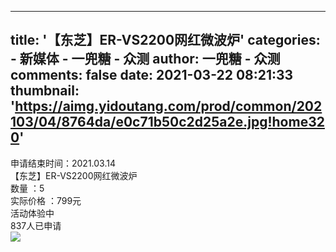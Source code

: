 
---
title: '【东芝】ER-VS2200网红微波炉'
categories: 
    - 新媒体
    - 一兜糖 - 众测
author: 一兜糖 - 众测
comments: false
date: 2021-03-22 08:21:33
thumbnail: 'https://aimg.yidoutang.com/prod/common/202103/04/8764da/e0c71b50c2d25a2e.jpg!home320'
---

<div>   
申请结束时间：2021.03.14                        <br>【东芝】ER-VS2200网红微波炉<br>                            数量 ：5<br>                            实际价格 ：799元<br>                            活动体验中<br>                            837人已申请<br><img src="https://aimg.yidoutang.com/prod/common/202103/04/8764da/e0c71b50c2d25a2e.jpg!home320" referrerpolicy="no-referrer">  
</div>
            